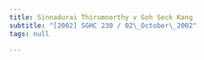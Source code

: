 ```yaml
---
title: Sinnadurai Thirumoorthy v Goh Seck Kang
subtitle: "[2002] SGHC 230 / 02\_October\_2002"
tags: null

---
```


